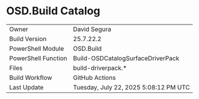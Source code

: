 ﻿# OSD.Build Catalog

| | |
|-|-|
| Owner | David Segura |
| Build Version | 25.7.22.2 |
| PowerShell Module | OSD.Build |
| PowerShell Function | Build-OSDCatalogSurfaceDriverPack |
| Files | build-driverpack.* |
| Build Workflow | GitHub Actions |
| Last Update | Tuesday, July 22, 2025 5:08:12 PM UTC |
